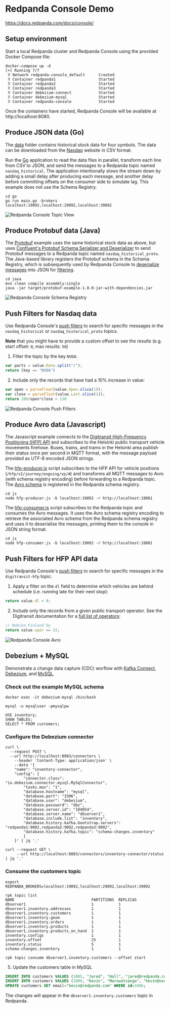# Redpanda Console Demo

https://docs.redpanda.com/docs/console/

## Setup environment

Start a local Redpanda cluster and Redpanda Console using the provided Docker Compose file:

```shell
docker-compose up -d
[+] Running 7/7
 ⠿ Network redpanda-console_default      Created
 ⠿ Container redpanda1                   Started
 ⠿ Container redpanda2                   Started
 ⠿ Container redpanda3                   Started
 ⠿ Container debezium-connect            Started
 ⠿ Container debezium-mysql              Started
 ⠿ Container redpanda-console            Started
```

Once the containers have started, Redpanda Console will be available at http://localhost:8080.

## Produce JSON data (Go)

The [data](./data/) folder contains historical stock data for four symbols. The data can be downloaded from the [Nasdaq](https://www.nasdaq.com/market-activity/stocks/coke/historical) website in CSV format.

Run the [Go](./go/main.go) application to read the data files in parallel, transform each line from CSV to JSON, and send the messages to a Redpanda topic named `nasdaq_historical`. The application intentionally slows the stream down by adding a small delay after producing each message, and another delay before committing offsets on the consumer side to simulate lag. This example does not use the Schema Registry.

```shell
cd go
go run main.go -brokers localhost:19092,localhost:29092,localhost:39092
```

![Redpanda Console Topic View](./topic.png)

## Produce Protobuf data (Java)

The [Protobuf](https://developers.google.com/protocol-buffers/) example uses the same historical stock data as above, but uses [Confluent's Protobuf Schema Serializer and Deserializer](https://docs.confluent.io/platform/current/schema-registry/serdes-develop/serdes-protobuf.html) to send Protobuf messages to a Redpanda topic named `nasdaq_historical_proto`. The Java-based library registers the Protobuf schema in the Schema Registry, which is subsequently used by Redpanda Console to [deserialize messages](https://docs.redpanda.com/docs/console/features/record-deserialization/) into JSON for [filtering](https://docs.redpanda.com/docs/console/features/programmable-push-filters/).

```shell
cd java
mvn clean compile assembly:single
java -jar target/protobuf-example-1.0.0-jar-with-dependencies.jar
```

![Redpanda Console Schema Registry](./schema.png)

## Push Filters for Nasdaq data

Use Redpanda Console's [push filters](https://docs.redpanda.com/docs/console/features/programmable-push-filters/) to search for specific messages in the `nasdaq_historical` or `nasdaq_historical_proto` topics.

**Note** that you might have to provide a custom offset to see the results (e.g. start offset: `0`, max results: `50`)

1. Filter the topic by the key `NVDA`:

```javascript
var parts = value.Date.split("/");
return (key == "NVDA")
```

2. Include only the records that have had a 10% increase in value:

```javascript
var open = parseFloat(value.Open.slice(1));
var close = parseFloat(value.Last.slice(1));
return 100/open*close > 110
```

![Redpanda Console Push Filters](./filter.png)

## Produce Avro data (Javascript)

The Javascript example connects to the [Digitransit High-Frequency Positioning (HFP) API](https://digitransit.fi/en/developers/apis/4-realtime-api/vehicle-positions/) and subscribes to the Helsinki public transport vehicle movements firehose. Buses, trains, and trams in the Helsinki area publish their status once per second in MQTT format, with the message payload provided as UTF-8 encoded JSON strings.

The [hfp-producer.js](./js/hfp-producer.js) script subscribes to the HFP API for vehicle positions (`/hfp/v2/journey/ongoing/vp/#`) and transforms all MQTT messages to Avro (with schema registry encoding) before forwarding to a Redpanda topic. The [Avro schema](./js/vp.avsc) is registered in the Redpanda schema registry.

```shell
cd js
node hfp-producer.js -b localhost:19092 -r http://localhost:18081
```

The [hfp-consumer.js](./js/hfp-consumer.js) script subscribes to the Redpanda topic and consumes the Avro messages. It uses the Avro schema registry encoding to retrieve the associated Avro schema from the Redpanda schema registry and uses it to deserialise the messages, printing them to the console in JSON string format.

```shell
cd js
node hfp-consumer.js -b localhost:19092 -r http://localhost:18081
```

## Push Filters for HFP API data

Use Redpanda Console's [push filters](https://docs.redpanda.com/docs/console/features/programmable-push-filters/) to search for specific messages in the `digitransit-hfp` topic.

1. Apply a filter on the `dl` field to determine which vehicles are behind schedule (i.e. running late for their next stop):

```javascript
return value.dl < 0;
```

2. Include only the records from a given public transport operator. See the Digitransit documentation for a [full list of operators](https://digitransit.fi/en/developers/apis/4-realtime-api/vehicle-positions/#operators):

```javascript
// Nobina Finland Oy
return value.oper == 22;
```

![Redpanda Console Avro](./avro.png)

## Debezium + MySQL

Demonstrate a change data capture (CDC) worflow with [Kafka Connect](https://kafka.apache.org/documentation/#connect), [Debezium](https://debezium.io/), and [MySQL](https://www.mysql.com/).

### Check out the example MySQL schema

```shell
docker exec -it debezium-mysql /bin/bash

mysql -u mysqluser -pmysqlpw

USE inventory;
SHOW TABLES;
SELECT * FROM customers;
```

### Configure the Debezium connector

```shell
curl \
  --request POST \
  --url http://localhost:8083/connectors \
 	--header 'Content-Type: application/json' \
 	--data '{
  	"name": "inventory-connector",
   	"config": {
    	"connector.class": "io.debezium.connector.mysql.MySqlConnector",
     	"tasks.max": "1",
     	"database.hostname": "mysql",
     	"database.port": "3306",
     	"database.user": "debezium",
     	"database.password": "dbz",
     	"database.server.id": "184054",
     	"database.server.name": "dbserver1",
     	"database.include.list": "inventory",
     	"database.history.kafka.bootstrap.servers": "redpanda1:9092,redpanda2:9092,redpanda3:9092",
     	"database.history.kafka.topic": "schema-changes.inventory"
 		}
	}' | jq '.'

curl --request GET \
     --url http://localhost:8083/connectors/inventory-connector/status | jq '.'
```

### Consume the customers topic

```shell
export REDPANDA_BROKERS=localhost:19092,localhost:29092,localhost:39092

rpk topic list
NAME                                  PARTITIONS  REPLICAS
dbserver1                             1           1
dbserver1.inventory.addresses         1           1
dbserver1.inventory.customers         1           1
dbserver1.inventory.geom              1           1
dbserver1.inventory.orders            1           1
dbserver1.inventory.products          1           1
dbserver1.inventory.products_on_hand  1           1
inventory.configs                     1           1
inventory.offset                      25          1
inventory.status                      5           1
schema-changes.inventory              1           1

rpk topic consume dbserver1.inventory.customers --offset start
```

5. Update the customers table in MySQL

```sql
INSERT INTO customers VALUES (1005, "Jared", "Hall", "jared@redpanda.com");
INSERT INTO customers VALUES (1006, "Kevin", "Marowatsanga", "kevin@vectorized.com");
UPDATE customers SET email="kevin@redpanda.com" WHERE id=1006;
```

The changes will appear in the `dbserver1.inventory.customers` topic in Redpanda.